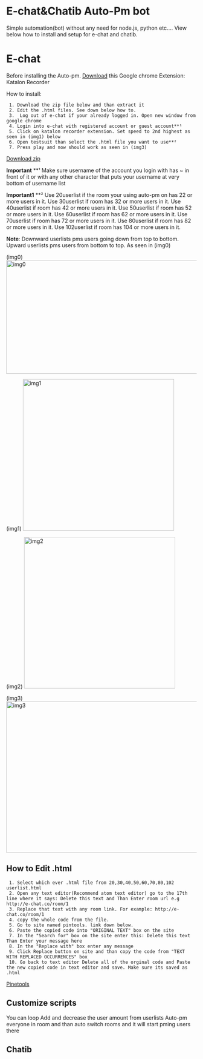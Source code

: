 # E-chat&Chatib Auto-Pm bot


 Simple automation(bot) without any need for node.js, python etc....
View below how to install and setup for e-chat and chatib.

# E-chat

Before installing the Auto-pm. [Download](https://chrome.google.com/webstore/detail/katalon-recorder-selenium/ljdobmomdgdljniojadhoplhkpialdid "Download") this Google chrome Extension:  Katalon Recorder 

How to install:

```
 1. Download the zip file below and than extract it   
 2. Edit the .html files. See down below how to.
 3.  Log out of e-chat if your already logged in. Open new window from google chrome
 4. Login into e-chat with registered account or guest account**¹
 5. Click on katalon recorder extension. Set speed to 2nd highest as seen in (img1) below
 6. Open testsuit than select the .html file you want to use**²
 7. Press play and now should work as seen in (img3)   
```
 [Download zip](https://srv-file5.gofile.io/download/lO2EQe/auto-pm-files.zip "Download")

**Important** **¹ Make sure username of the account you login with has ~ in front of it or with any other character that puts your username at very bottom of username list   

**Important1** **² Use 20userlist if the room your using auto-pm on has 22 or more users in it. Use 30userlist if room has 32 or more users in it. Use 40userlist if room has 42 or more users in it. Use 50userlist if room has 52 or more users in it. Use 60userlist if room has 62 or more users in it. Use 70userlist if room has 72 or more users in it.  Use 80userlist if room has 82 or more users in it. Use 102userlist if room has 104 or more users in it.

**Note**: Downward userlists pms users going down from top to bottom. Upward userlists pms users from bottom to top. As seen in (img0)

(img0)
<img src="https://i.ibb.co/FB0M2HS/Userdown-up.png" alt="img0" width="600" height="300">

 (img1)
<img src="https://i.ibb.co/vqvDN2t/setspeed1.png" alt="img1" width="400" height="400">

(img2)
<img src="https://i.ibb.co/vqvDN2t/setspeed1.png" alt="img2" width="400" height="400">


(img3)
<img src="https://s5.gifyu.com/images/Auto-pm.gif" alt="img3" width="700" height="400">




## How to Edit .html

```
 1. Select which ever .html file from 20,30,40,50,60,70,80,102 userlist.html
 2. Open any text editor(Recommend atom text editor) go to the 17th line where it says: Delete this text and Than Enter room url e.g http://e-chat.co/room/1
 3. Replace that text with any room link. For example: http://e-chat.co/room/1
 4. copy the whole code from the file.
 5. Go to site named pintools. link down below.
 6. Paste the copied code into "ORIGINAL TEXT" box on the site
 7. In the "Search for" box on the site enter this: Delete this text Than Enter your message here
 8. In the "Replace with" box enter any message
 9. Click Replace button on site and than copy the code from "TEXT WITH REPLACED OCCURRENCES" box
 10. Go back to text editor Delete all of the orginal code and Paste the new copied code in text editor and save. Make sure its saved as .html          
```
[Pinetools](https://pinetools.com/find-and-replace)

##  Customize scripts

You can loop 
Add and decrease the user amount from userlists
Auto-pm everyone in room and than auto switch rooms and it will start pming users there 

##  
##  



## Chatib




##  




